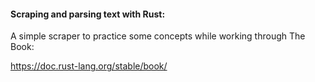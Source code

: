 #### Scraping and parsing text with Rust:

A simple scraper to practice some concepts while working through The Book:

https://doc.rust-lang.org/stable/book/
